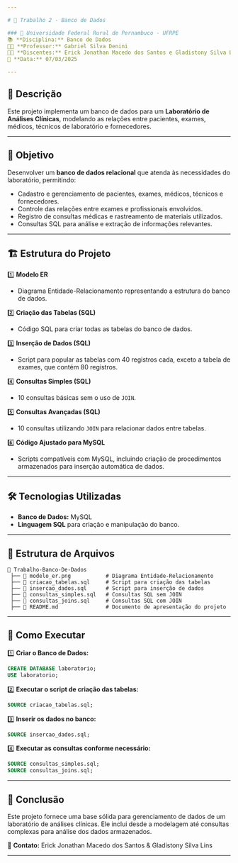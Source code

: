 ```yaml
---

# 📌 Trabalho 2 - Banco de Dados  

### 📍 Universidade Federal Rural de Pernambuco - UFRPE  
📚 **Disciplina:** Banco de Dados  
👨‍🏫 **Professor:** Gabriel Silva Denini  
👨‍💻 **Discentes:** Erick Jonathan Macedo dos Santos e Gladistony Silva Lins  
📅 **Data:** 07/03/2025  

---
```


## 📖 Descrição  

Este projeto implementa um banco de dados para um **Laboratório de Análises Clínicas**, modelando as relações entre pacientes, exames, médicos, técnicos de laboratório e fornecedores.  

---

## 🎯 Objetivo  

Desenvolver um **banco de dados relacional** que atenda às necessidades do laboratório, permitindo:  
- Cadastro e gerenciamento de pacientes, exames, médicos, técnicos e fornecedores.  
- Controle das relações entre exames e profissionais envolvidos.  
- Registro de consultas médicas e rastreamento de materiais utilizados.  
- Consultas SQL para análise e extração de informações relevantes.  

---

## 🏗 Estrutura do Projeto  

1️⃣ **Modelo ER**  
   - Diagrama Entidade-Relacionamento representando a estrutura do banco de dados.  

2️⃣ **Criação das Tabelas (SQL)**  
   - Código SQL para criar todas as tabelas do banco de dados.  

3️⃣ **Inserção de Dados (SQL)**  
   - Script para popular as tabelas com 40 registros cada, exceto a tabela de exames, que contém 80 registros.  

4️⃣ **Consultas Simples (SQL)**  
   - 10 consultas básicas sem o uso de `JOIN`.  

5️⃣ **Consultas Avançadas (SQL)**  
   - 10 consultas utilizando `JOIN` para relacionar dados entre tabelas.  

6️⃣ **Código Ajustado para MySQL**  
   - Scripts compatíveis com MySQL, incluindo criação de procedimentos armazenados para inserção automática de dados.  

---

## 🛠 Tecnologias Utilizadas  

- **Banco de Dados:** MySQL  
- **Linguagem SQL** para criação e manipulação do banco.  

---

## 📂 Estrutura de Arquivos  

```
📂 Trabalho-Banco-De-Dados  
 ├── 📄 modelo_er.png           # Diagrama Entidade-Relacionamento  
 ├── 📄 criacao_tabelas.sql     # Script para criação das tabelas 
 ├── 📄 insercao_dados.sql      # Script para inserção de dados  
 ├── 📄 consultas_simples.sql   # Consultas SQL sem JOIN  
 ├── 📄 consultas_joins.sql     # Consultas SQL com JOIN  
 ├── 📄 README.md               # Documento de apresentação do projeto  
```  

---

## 🚀 Como Executar  

1️⃣ **Criar o Banco de Dados:**  
   ```sql
   CREATE DATABASE laboratorio;
   USE laboratorio;
   ```

2️⃣ **Executar o script de criação das tabelas:**  
   ```sql
   SOURCE criacao_tabelas.sql;
   ```

3️⃣ **Inserir os dados no banco:**  
   ```sql
   SOURCE insercao_dados.sql;
   ```

4️⃣ **Executar as consultas conforme necessário:**  
   ```sql
   SOURCE consultas_simples.sql;
   SOURCE consultas_joins.sql;
   ```

---

## 📌 Conclusão  

Este projeto fornece uma base sólida para gerenciamento de dados de um laboratório de análises clínicas. Ele inclui desde a modelagem até consultas complexas para análise dos dados armazenados.  

📩 **Contato:** Erick Jonathan Macedo dos Santos & Gladistony Silva Lins  

---
